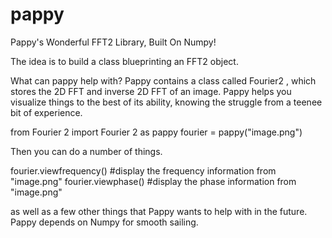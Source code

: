 # pappy
Pappy's Wonderful FFT2 Library, Built On Numpy!

The idea is to build a class blueprinting an FFT2 object.

What can pappy help with? Pappy contains a class called Fourier2 , which stores the 2D FFT and inverse 2D FFT of an image. Pappy helps you visualize things to the best of its ability, knowing the struggle from a teenee bit of experience.

from Fourier 2 import Fourier 2 as pappy
fourier = pappy("image.png")

Then you can do a number of things.

fourier.viewfrequency() #display the frequency information from "image.png"
fourier.viewphase()     #display the phase information from "image.png"

as well as a few other things that Pappy wants to help with in the future. Pappy depends on Numpy for smooth sailing.
